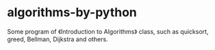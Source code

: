 algorithms-by-python
====================

 Some program of 《Introduction to Algorithms》 class, such as quicksort, greed, Bellman, Dijkstra and  others.